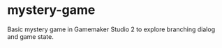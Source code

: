 # mystery-game
Basic mystery game in Gamemaker Studio 2 to explore branching dialog and game state.
